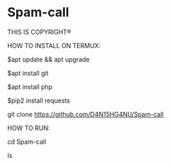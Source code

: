 # Spam-call

THIS IS COPYRIGHT®

HOW TO INSTALL ON TERMUX:

$apt update && apt upgrade

$apt install git

$apt install php

$pip2 install requests

git clone https://github.com/D4N15HG4NU/Spam-call

HOW TO RUN:

cd Spam-call

ls


